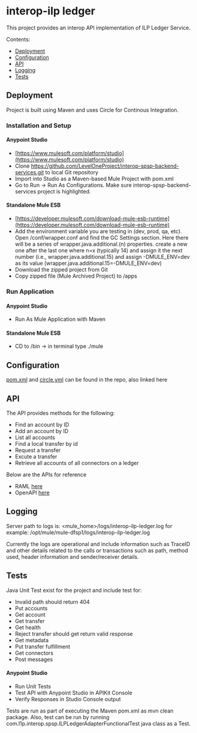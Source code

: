# interop-ilp ledger
This project provides an interop API implementation of ILP Ledger Service.

Contents:

- [Deployment](#deployment)
- [Configuration](#configuration)
- [API](#api)
- [Logging](#logging)
- [Tests](#tests)

## Deployment

Project is built using Maven and uses Circle for Continous Integration.

### Installation and Setup

#### Anypoint Studio
* [https://www.mulesoft.com/platform/studio](https://www.mulesoft.com/platform/studio)
* Clone https://github.com/LevelOneProject/interop-spsp-backend-services.git to local Git repository
* Import into Studio as a Maven-based Mule Project with pom.xml
* Go to Run -> Run As Configurations.  Make sure interop-spsp-backend-services project is highlighted.

#### Standalone Mule ESB
* [https://developer.mulesoft.com/download-mule-esb-runtime](https://developer.mulesoft.com/download-mule-esb-runtime)
* Add the environment variable you are testing in (dev, prod, qa, etc).  Open <Mule Installation Directory>/conf/wrapper.conf and find the GC Settings section.  Here there will be a series of wrapper.java.additional.(n) properties.  create a new one after the last one where n=x (typically 14) and assign it the next number (i.e., wrapper.java.additional.15) and assign -DMULE_ENV=dev as its value (wrapper.java.additional.15=-DMULE_ENV=dev)
* Download the zipped project from Git
* Copy zipped file (Mule Archived Project) to <Mule Installation Directory>/apps

### Run Application

#### Anypoint Studio
* Run As Mule Application with Maven

#### Standalone Mule ESB
* CD to <Mule Installation Directory>/bin -> in terminal type ./mule

## Configuration

[pom.xml](./pom.xml) and [circle.yml](./circle.yml) can be found in the repo, also linked here

## API

The API provides methods for the following:
* Find an account by ID 
* Add an account by ID
* List all accounts
* Find a local transfer by id
* Request a transfer
* Excute a transfer
* Retrieve all accounts of all connectors on a ledger

Below are the APIs for reference
* RAML [here](./src/main/api/ilp-ledger-adapter.raml)
* OpenAPI [here](./src/main/resources/documentation/dist/ilp-ledger.yaml)

## Logging

Server path to logs is: <mule_home>/logs/interop-ilp-ledger.log for example: /opt/mule/mule-dfsp1/logs/interop-ilp-ledger.log

Currently the logs are operational and include information such as TraceID and other details related to the calls or transactions such as path, method used, header information and sender/receiver details.

## Tests

Java Unit Test exist for the project and include test for:

* Invalid path should return 404
* Put accounts
* Get account
* Get transfer
* Get health
* Reject transfer should get return valid response
* Get metadata
* Put transfer fulfillment
* Get connectors
* Post messages

#### Anypoint Studio
* Run Unit Tests
* Test API with Anypoint Studio in APIKit Console
* Verify Responses in Studio Console output

Tests are run as part of executing the Maven pom.xml as mvn clean package. Also, test can be run by running com.l1p.interop.spsp.ILPLedgerAdapterFunctionalTest java class as a Test.